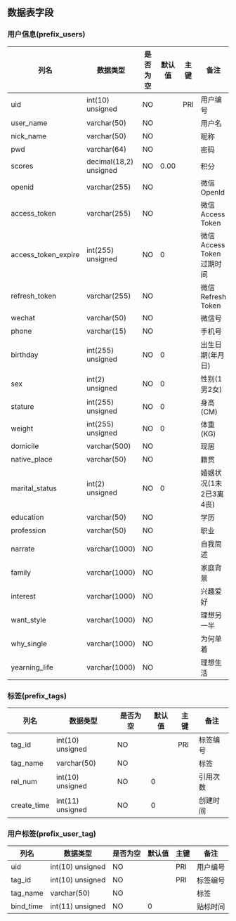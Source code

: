 ## 数据表字段

### 用户信息(prefix_users)

| 列名                | 数据类型               | 是否为空 | 默认值 | 主键 | 备注                     |
| ------------------- | ---------------------- | -------- | ------ | ---- | ------------------------ |
| uid                 | int(10) unsigned       | NO       |        | PRI  | 用户编号                 |
| user_name           | varchar(50)            | NO       |        |      | 用户名                   |
| nick_name           | varchar(50)            | NO       |        |      | 昵称                     |
| pwd                 | varchar(64)            | NO       |        |      | 密码                     |
| scores              | decimal(18,2) unsigned | NO       | 0.00   |      | 积分                     |
| openid              | varchar(255)           | NO       |        |      | 微信OpenId               |
| access_token        | varchar(255)           | NO       |        |      | 微信Access Token         |
| access_token_expire | int(255) unsigned      | NO       | 0      |      | 微信Access Token过期时间 |
| refresh_token       | varchar(255)           | NO       |        |      | 微信Refresh Token        |
| wechat              | varchar(50)            | NO       |        |      | 微信号                   |
| phone               | varchar(15)            | NO       |        |      | 手机号                   |
| birthday            | int(255) unsigned      | NO       | 0      |      | 出生日期(年月日)         |
| sex                 | int(2) unsigned        | NO       | 0      |      | 性别(1男2女)             |
| stature             | int(255) unsigned      | NO       | 0      |      | 身高(CM)                 |
| weight              | int(255) unsigned      | NO       | 0      |      | 体重(KG)                 |
| domicile            | varchar(500)           | NO       |        |      | 现居                     |
| native_place        | varchar(50)            | NO       |        |      | 籍贯                     |
| marital_status      | int(2) unsigned        | NO       | 0      |      | 婚姻状况(1未2已3离4丧)   |
| education           | varchar(50)            | NO       |        |      | 学历                     |
| profession          | varchar(50)            | NO       |        |      | 职业                     |
| narrate             | varchar(1000)          | NO       |        |      | 自我简述                 |
| family              | varchar(1000)          | NO       |        |      | 家庭背景                 |
| interest            | varchar(1000)          | NO       |        |      | 兴趣爱好                 |
| want_style          | varchar(1000)          | NO       |        |      | 理想另一半               |
| why_single          | varchar(1000)          | NO       |        |      | 为何单着                 |
| yearning_life       | varchar(1000)          | NO       |        |      | 理想生活                 |



### 标签(prefix_tags)

| 列名        | 数据类型         | 是否为空 | 默认值 | 主键 | 备注     |
| ----------- | ---------------- | -------- | ------ | ---- | -------- |
| tag_id      | int(10) unsigned | NO       |        | PRI  | 标签编号 |
| tag_name    | varchar(50)      | NO       |        |      | 标签     |
| rel_num     | int(10) unsigned | NO       | 0      |      | 引用次数 |
| create_time | int(11) unsigned | NO       | 0      |      | 创建时间 |



### 用户标签(prefix_user_tag)

| 列名      | 数据类型         | 是否为空 | 默认值 | 主键 | 备注     |
| --------- | ---------------- | -------- | ------ | ---- | -------- |
| uid       | int(10) unsigned | NO       |        | PRI  | 用户编号 |
| tag_id    | int(10) unsigned | NO       |        | PRI  | 标签编号 |
| tag_name  | varchar(50)      | NO       |        |      | 标签     |
| bind_time | int(11) unsigned | NO       | 0      |      | 贴标时间 |

